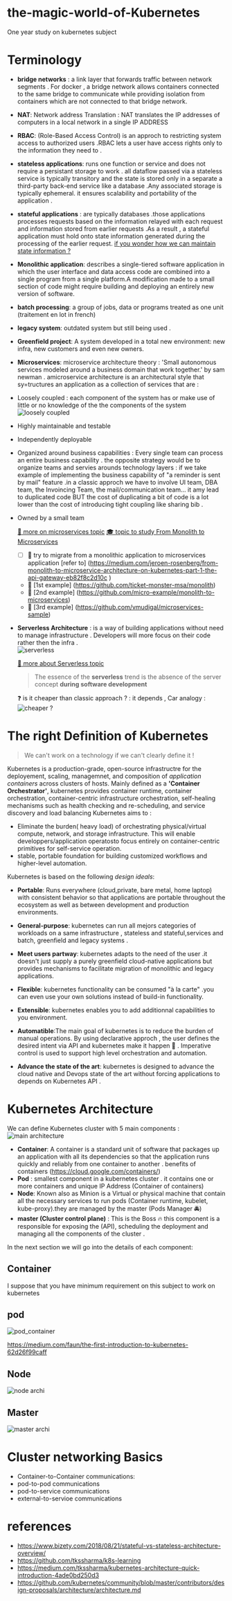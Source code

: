 # the-magic-world-of-Kubernetes
One year study on kubernetes subject

# Terminology
- **bridge networks** : a link layer that forwards traffic between network segments . For docker , a bridge network allows containers connected to the same bridge to communicate while providing isolation from containers which are not connected to that bridge network.
- **NAT**: Network address Translation : NAT translates the IP addresses of computers in a local network in a single IP ADDRESS
- **RBAC**: (Role-Based Access Control) is an approch to restricting system access to authorized users .RBAC lets a user have access rights only to the information they need to .
- **stateless applications**: runs one function or service and does not require a persistant storage to work . all dataflow passed via a stateless service is typically transitory and the state is stored only in a separate a third-party back-end service like a database .Any associated storage is typically ephemeral. it ensures scalability and portability of the application .
- **stateful applications** : are typically databases .those applications processes requests based on the information relayed with each request and information stored from earlier requests .As a result , a stateful application must hold onto state information generated during the processing of the earlier request. [if you wonder how we can maintain state information ? ]( https://www.bizety.com/2018/08/21/stateful-vs-stateless-architecture-overview/)
- **Monolithic application**: describes a single-tiered software application in which the user interface and data access code are combined into a single program from a single platform.A modification made to a small section of code might require building and deploying an entirely new version of software.
- **batch processing**: a group of jobs, data or programs treated as one unit (traitement en lot in french)
- **legacy system**: outdated system but still being used .
- **Greenfield project**: A system developed in a total new environment:  new infra, new customers and even new owners.
-  **Microservices**: microservice architecture theory : 'Small autonomous services modeled around a business domain that work together.' by sam newman . amicroservice architecture is an architectural style that sy=tructures an application as a collection of services that are :
  - Loosely coupled : each component of the system has or make use of little or no knowledge of the the components of the system
![loosely coupled](assets/README-4b506.png)
  - Highly maintainable and testable
  - Independently deployable
  - Organized around business capabilities : Every single team can process an entire business capability . the opposite strategy would be to organize teams and servies arounds technology layers : if we take example of implementing the business capability of  "a reminder is sent by mail" feature .in a classic approch we have to involve UI team, DBA team, the Invoincing Team, the mail/communication team...
it amy lead to duplicated code BUT the cost of duplicating a bit of code is a lot lower than the cost of introducing tight coupling like sharing bib .
  - Owned by a small team

    [🚗 more on microservices topic](https://medium.com/citerus/whats-the-deal-with-this-microservices-thing-everyone-talks-about-fecc2883049a)
    [ 🎓 topic to study From Monolith to Microservices ](https://dzone.com/articles/from-monolith-to-microservices)
    - [ ] :construction_worker: try to migrate from a monolithic application to microservices application  [refer to] (https://medium.com/jeroen-rosenberg/from-monolith-to-microservice-architecture-on-kubernetes-part-1-the-api-gateway-eb82f8c2d10c )
    - 👷 [1st example] (https://github.com/ticket-monster-msa/monolith)
    - 👷 [2nd example] (https://github.com/micro-example/monolith-to-microservices)
    - 👷 [3rd example] (https://github.com/vmudigal/microservices-sample)
- **Serverless Architecture** : is a way of building applications without need to manage infrastructure . Developers will more focus on their code rather then the infra .   
![serverless](assets/README-10a8f.png)

  [🚗 more about Serverless topic](https://medium.com/swlh/serverless-architecture-complete-reference-guide-2019-55363c08d1be)
  >The essence of the **serverless** trend is the absence of the server concept **during software development**

  :question: is it cheaper than classic approach ? : it depends , Car analogy :
  ![cheaper ?](assets/README-9c5ab.png)

# The right Definition of Kubernetes

> We can't work on a technology if we can't clearly define it  !

Kubernetes is a production-grade, open-source infrastructre for the deployement, scaling, managemnet, and composition of *application containers* across clusters of hosts. Mainly defined as a **'Container Orchestrator'**, kubernetes provides container runtime, container orchestration, container-centric infrastructure orchestration, self-healing mechanisms such as health checking and re-scheduling, and service discovery and load balancing
Kubernetes aims to :
- Eliminate the burden( heavy load) of orchestrating physical/virtual compute, network, and storage infrastructure. This will enable developpers/application operatosto focus entirely on container-centric primitives for self-service operation.
- stable, portable foundation for building customized workflows and higher-level automation.

Kubernetes is based on the following *design ideals*:

- **Portable**: Runs everywhere (cloud,private, bare metal, home laptop) with consistent behavior so that applications are portable throughout the ecosystem as well as between development and production environments.
- **General-purpose**: kubernetes can run all mejors categories of workloads on a same infrastructure , stateless and stateful,services and batch, greenfield and legacy systems .
- **Meet users partway**: kubernetes adapts to the need of the user .it doesn't just supply a purely greenfield cloud-native applications but provides mechanisms to facilitate migration of monolithic and legacy applications.

- **Flexible**: kubernetes functionality can be consumed "à la carte" .you can even use your own solutions instead of build-in functionality.
- **Extensible**: kubernetes enables you to add additionnal capabilities to you environment.
- **Automatible**:The main goal of kubernetes is to reduce the burden of manual operations. By using declarative approch , the user defines the desired intent via API and kubernetes make it happen :rocket: . Imperative control is used to support high level orchestration and automation.
- **Advance the state of the art**: kubernetes is designed to advance the cloud native and Devops state of the art without forcing applications to depends on Kubernetes API .

# Kubernetes Architecture
We can define Kubernetes cluster with 5 main components :
![main architecture](assets/README-9c8cf.png)
- **Container**: A container is a standard unit of software that packages up an application with all its dependencies so that the application runs quickly and reliably from one container to another . benefits of containers (https://cloud.google.com/containers/)
- **Pod** : smallest component in a kubernetes cluster . it contains one or more containers and unique IP Address (Container of containers)
- **Node**: Known also as Minion is a Virtual or physical machine that contain all the necessary services to run pods (Container runtime, kubelet, kube-proxy).they are managed by the master (Pods Manager :oncoming_police_car:)
- **master (Cluster control plane)** : This is the Boss :fire: this component is a responsible for exposing the (API), scheduling the deployment and managing all the components of the cluster .

In the next section we will go into the details of each component:
## Container
I suppose that you have minimum requirement on this subject to work on kubernetes
## pod

![pod_container](assets/README-f380a4dd.png)

https://medium.com/faun/the-first-introduction-to-kubernetes-62d26f99caff
## Node
![node archi](assets/README-d5a15.png)
## Master
![master archi](assets/README-ec8ab.png)
# Cluster networking Basics
- Container-to-Container communications:
- pod-to-pod communications
- pod-to-service communications
- external-to-servioe communications
# references
- https://www.bizety.com/2018/08/21/stateful-vs-stateless-architecture-overview/
- https://github.com/tkssharma/k8s-learning
- https://medium.com/tkssharma/kubernetes-architecture-quick-introduction-4ade0bd250d3
- https://github.com/kubernetes/community/blob/master/contributors/design-proposals/architecture/architecture.md
